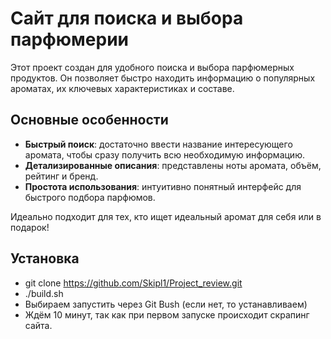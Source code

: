 # Сайт для поиска и выбора парфюмерии  

Этот проект создан для удобного поиска и выбора парфюмерных продуктов. Он позволяет быстро находить информацию о популярных ароматах, их ключевых характеристиках и составе.  

## Основные особенности  

- **Быстрый поиск**: достаточно ввести название интересующего аромата, чтобы сразу получить всю необходимую информацию.  
- **Детализированные описания**: представлены ноты аромата, объём, рейтинг и бренд.  
- **Простота использования**: интуитивно понятный интерфейс для быстрого подбора парфюмов.  

Идеально подходит для тех, кто ищет идеальный аромат для себя или в подарок!

## Установка
- git clone https://github.com/Skipl1/Project_review.git
- ./build.sh
- Выбираем запустить через Git Bush (если нет, то устанавливаем)
- Ждём 10 минут, так как при первом запуске происходит скрапинг сайта.
